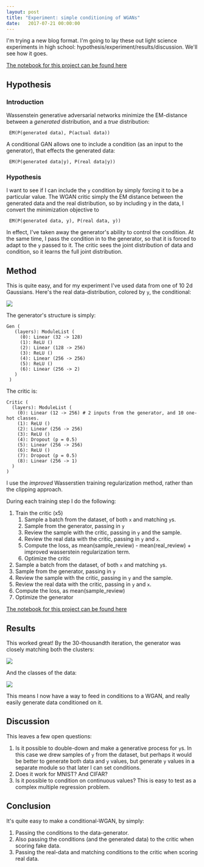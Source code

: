 ```yaml
---
layout: post
title: "Experiment: simple conditioning of WGANs"
date:   2017-07-21 00:00:00
---
```


I'm trying a new blog format. 
I'm going to lay these out light science experiments in high school: hypothesis/experiment/results/discussion.
We'll see how it goes.

[The notebook for this project can be found here](https://github.com/ririw/ririw.github.io/blob/master/assets/conditional-wasserstein-gans/Improved.ipynb)

## Hypothesis

### Introduction
Wassenstein generative adversarial networks minimize the EM-distance between a _generated_ distribution, and a _true_ distribution:

     EM(P(generated data), P(actual data))

A conditional GAN allows one to include a condition (as an input to the generator), that effects the generated data:

     EM(P(generated data|y), P(real data|y))

### Hypothesis

I want to see if I can include the `y` condition by simply forcing it to be a particular value. 
The WGAN critic simply the EM distance between the generated data and the real distribution, so by including y in the data, I convert the minimization objective to

     EM(P(generated data, y), P(real data, y))

In effect, I've taken away the generator's ability to control the condition.
At the same time, I pass the condition in to the generator, so that it is forced to adapt to the `y` passed to it.
The critic sees the joint distribution of data and condition, so it learns the full joint distribution.


## Method

This is quite easy, and for my experiment I've used data from one of 10 2d Gaussians. 
Here's the real data-distribution, colored by `y`, the conditional:

![]({{site_url}}/assets/conditional-wasserstein-gans/plots/real.png)

The generator's structure is simply:

    Gen (
       (layers): ModuleList (
         (0): Linear (32 -> 128)
         (1): ReLU ()
         (2): Linear (128 -> 256)
         (3): ReLU ()
         (4): Linear (256 -> 256)
         (5): ReLU ()
         (6): Linear (256 -> 2)
       )
     )

The critic is:

    Critic (
      (layers): ModuleList (
        (0): Linear (12 -> 256) # 2 inputs from the generator, and 10 one-hot classes.
        (1): ReLU ()
        (2): Linear (256 -> 256)
        (3): ReLU ()
        (4): Dropout (p = 0.5)
        (5): Linear (256 -> 256)
        (6): ReLU ()
        (7): Dropout (p = 0.5)
        (8): Linear (256 -> 1)
      )
    )

I use the _improved_ Wasserstien training regularization method, rather than the clipping approach.

During each training step I do the following:

 1. Train the critic (x5)
    1. Sample a batch from the dataset, of both `x` and matching `y`s.
    2. Sample from the generator, passing in `y`
    3. Review the sample with the critic, passing in `y` and the sample.
    4. Review the real data with the critic, passing in `y` and `x`. 
    5. Compute the loss, as mean(sample_review) - mean(real_review) + improved wasserstein regularization term.
    6. Optimize the critic
 2. Sample a batch from the dataset, of both `x` and matching `y`s.
 3. Sample from the generator, passing in `y`
 4. Review the sample with the critic, passing in `y` and the sample.
 5. Review the real data with the critic, passing in `y` and `x`. 
 6. Compute the loss, as mean(sample_review) 
 7. Optimize the generator
 
[The notebook for this project can be found here](https://github.com/ririw/ririw.github.io/blob/master/assets/conditional-wasserstein-gans/Improved.ipynb)

## Results

This worked great! By the 30-thousandth iteration, the generator was closely matching both the clusters: 

![]({{site_url}}/assets/conditional-wasserstein-gans/plots/points_actual_30000.png)

And the classes of the data:

![]({{site_url}}/assets/conditional-wasserstein-gans/plots/points_classes_30000.png)

This means I now have a way to feed in conditions to a WGAN, and really easily generate data conditioned on it.

## Discussion

This leaves a few open questions:

 1. Is it possible to double-down and make a generative process for `y`s.
    In this case we drew samples of `y` from the dataset, but perhaps it would be better to generate both data and `y` values,
    but generate `y` values in a separate module so that later I can set conditions.
 2. Does it work for MNIST? And CIFAR?
 3. Is it possible to condition on continuous values? This is easy to test as a complex multiple regression problem.

## Conclusion

It's quite easy to make a conditional-WGAN, by simply:

 1. Passing the conditions to the data-generator.
 2. Also passing the conditions (and the generated data) to the critic when scoring fake data.
 3. Passing the real-data and matching conditions to the critic when scoring real data.

